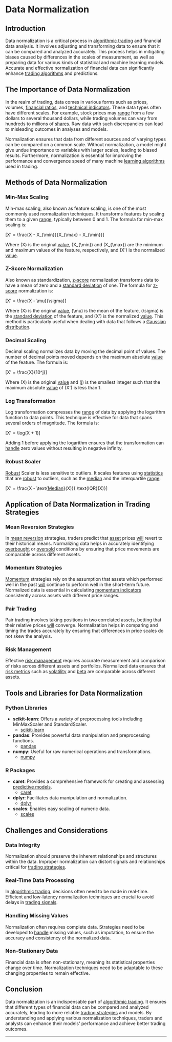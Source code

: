# Data Normalization

## Introduction
Data normalization is a critical process in [algorithmic trading](../a/algorithmic_trading.md) and financial data analysis. It involves adjusting and transforming data to ensure that it can be compared and analyzed accurately. This process helps in mitigating biases caused by differences in the scales of measurement, as well as preparing data for various kinds of statistical and machine learning models. Accurate and effective normalization of financial data can significantly enhance [trading algorithms](../t/trading_algorithms.md) and predictions.

## The Importance of Data Normalization
In the realm of trading, data comes in various forms such as prices, volumes, [financial ratios](../f/financial_ratios.md), and [technical indicators](../t/technical_indicators.md). These data types often have different scales. For example, stock prices may [range](../r/range.md) from a few dollars to several thousand dollars, while trading volumes can vary from hundreds to millions of [shares](../s/shares.md). Raw data with such discrepancies can lead to misleading outcomes in analyses and models.

Normalization ensures that data from different sources and of varying types can be compared on a common scale. Without normalization, a model might give undue importance to variables with larger scales, leading to biased results. Furthermore, normalization is essential for improving the performance and convergence speed of many machine [learning algorithms](../l/learning_algorithms_in_trading.md) used in trading.

## Methods of Data Normalization

### Min-Max Scaling
Min-max scaling, also known as feature scaling, is one of the most commonly used normalization techniques. It transforms features by scaling them to a given [range](../r/range.md), typically between 0 and 1. The formula for min-max scaling is:

\[X' = \frac{X - X_{\min}}{X_{\max} - X_{\min}}\]

Where \(X\) is the original [value](../v/value.md), \(X_{\min}\) and \(X_{\max}\) are the minimum and maximum values of the feature, respectively, and \(X'\) is the normalized [value](../v/value.md).

### Z-Score Normalization
Also known as standardization, [z-score](../z/z-score.md) normalization transforms data to have a mean of zero and a [standard deviation](../s/standard_deviation.md) of one. The formula for [z-score](../z/z-score.md) normalization is:

\[X' = \frac{X - \mu}{\sigma}\]

Where \(X\) is the original [value](../v/value.md), \(\mu\) is the mean of the feature, \(\sigma\) is the [standard deviation](../s/standard_deviation.md) of the feature, and \(X'\) is the normalized [value](../v/value.md). This method is particularly useful when dealing with data that follows a [Gaussian distribution](../g/gaussian_distribution.md).

### Decimal Scaling
Decimal scaling normalizes data by moving the decimal point of values. The number of decimal points moved depends on the maximum absolute [value](../v/value.md) of the feature. The formula is:

\[X' = \frac{X}{10^j}\]

Where \(X\) is the original [value](../v/value.md) and \(j\) is the smallest integer such that the maximum absolute [value](../v/value.md) of \(X'\) is less than 1.

### Log Transformation
Log transformation compresses the [range](../r/range.md) of data by applying the logarithm function to data points. This technique is effective for data that spans several orders of magnitude. The formula is:

\[X' = \log(X + 1)\]

Adding 1 before applying the logarithm ensures that the transformation can [handle](../h/handle.md) zero values without resulting in negative infinity.

### Robust Scaler
[Robust](../r/robust.md) Scaler is less sensitive to outliers. It scales features using [statistics](../s/statistics.md) that are [robust](../r/robust.md) to outliers, such as the [median](../m/median.md) and the interquartile [range](../r/range.md):

\[X' = \frac{X - \text{[Median](../m/median.md)}(X)}{ \text{IQR}(X)}\]

## Application of Data Normalization in Trading Strategies

### Mean Reversion Strategies
In [mean reversion](../m/mean_reversion.md) strategies, traders predict that [asset](../a/asset.md) prices [will](../w/will.md) revert to their historical means. Normalizing data helps in accurately identifying [overbought](../o/overbought.md) or [oversold](../o/oversold.md) conditions by ensuring that price movements are comparable across different assets.

### Momentum Strategies
[Momentum](../m/momentum.md) strategies rely on the assumption that assets which performed well in the past [will](../w/will.md) continue to perform well in the short-term future. Normalized data is essential in calculating [momentum indicators](../m/momentum_indicators.md) consistently across assets with different price ranges.

### Pair Trading
Pair trading involves taking positions in two correlated assets, betting that their relative prices [will](../w/will.md) converge. Normalization helps in comparing and timing the trades accurately by ensuring that differences in price scales do not skew the analysis.

### Risk Management
Effective [risk management](../r/risk_management.md) requires accurate measurement and comparison of risks across different assets and portfolios. Normalized data ensures that [risk metrics](../r/risk_metrics.md) such as [volatility](../v/volatility.md) and [beta](../b/beta.md) are comparable across different assets.

## Tools and Libraries for Data Normalization

### Python Libraries
- **scikit-learn**: Offers a variety of preprocessing tools including MinMaxScaler and StandardScaler.
  - [scikit-learn](https://scikit-learn.org)
- **pandas**: Provides powerful data manipulation and preprocessing functions.
  - [pandas](https://pandas.pydata.org)
- **numpy**: Useful for raw numerical operations and transformations.
  - [numpy](https://numpy.org)

### R Packages
- **caret**: Provides a comprehensive framework for creating and assessing [predictive models](../p/predictive_models_in_trading.md).
  - [caret](https://topepo.github.io/caret/)
- **dplyr**: Facilitates data manipulation and normalization.
  - [dplyr](https://dplyr.tidyverse.org)
- **scales**: Enables easy scaling of numeric data.
  - [scales](https://scales.r-lib.org)

## Challenges and Considerations

### Data Integrity
Normalization should preserve the inherent relationships and structures within the data. Improper normalization can distort signals and relationships critical for [trading strategies](../t/trading_strategies.md).

### Real-Time Data Processing
In [algorithmic trading](../a/algorithmic_trading.md), decisions often need to be made in real-time. Efficient and low-latency normalization techniques are crucial to avoid delays in [trading signals](../t/trading_signals.md).

### Handling Missing Values
Normalization often requires complete data. Strategies need to be developed to [handle](../h/handle.md) missing values, such as imputation, to ensure the accuracy and consistency of the normalized data.

### Non-Stationary Data
Financial data is often non-stationary, meaning its statistical properties change over time. Normalization techniques need to be adaptable to these changing properties to remain effective.

## Conclusion
Data normalization is an indispensable part of [algorithmic trading](../a/algorithmic_trading.md). It ensures that different types of financial data can be compared and analyzed accurately, leading to more reliable [trading strategies](../t/trading_strategies.md) and models. By understanding and applying various normalization techniques, traders and analysts can enhance their models' performance and achieve better trading outcomes.

---